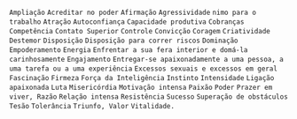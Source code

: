 `Ampliação` `Acreditar no poder` `Afirmação` `Agressividade` `nimo para o
trabalho` `Atração` `Autoconfiança` `Capacidade produtiva` `Cobranças`
`Competência` `Contato Superior` `Controle` `Convicção` `Coragem`
`Criatividade` `Destemor` `Disposição` `Disposição para correr riscos`
`Dominação` `Empoderamento` `Energia` `Enfrentar a sua fera interior e domá-la
carinhosamente` `Engajamento` `Entregar-se apaixonadamente a uma pessoa, a uma
tarefa ou a uma experiência` `Excessos sexuais e excessos em geral`
`Fascinação` `Firmeza` `Força da Inteligência` `Instinto` `Intensidade`
`Ligação apaixonada` `Luta` `Misericórdia` `Motivação intensa` `Paixão`
`Poder` `Prazer em viver, Razão` `Relação intensa` `Resistência` `Sucesso`
`Superação de obstáculos` `Tesão` `Tolerância` `Triunfo, Valor` `Vitalidade.`

